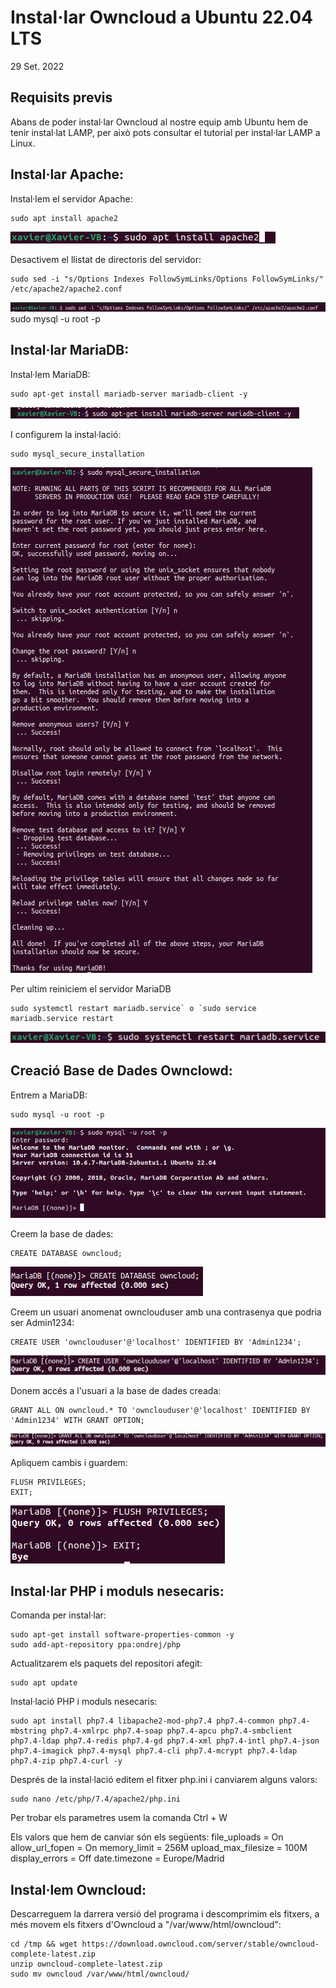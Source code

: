 # Instal·lar Owncloud a Ubuntu 22.04 LTS
29 Set. 2022

## Requisits previs
Abans de poder instal·lar Owncloud al nostre equip amb Ubuntu hem de tenir instal·lat LAMP, per això pots consultar el tutorial per instal·lar LAMP a Linux.

## Instal·lar Apache:
Instal·lem el servidor Apache:

```
sudo apt install apache2
```
![1cap](1.png)

Desactivem el llistat de directoris del servidor:

```
sudo sed -i "s/Options Indexes FollowSymLinks/Options FollowSymLinks/" /etc/apache2/apache2.conf
```
![2cap](2.png)
sudo mysql -u root -p
## Instal·lar MariaDB:
Instal·lem MariaDB:

```
sudo apt-get install mariadb-server mariadb-client -y
```
![3cap](3.png)

I configurem la instal·lació:

```
sudo mysql_secure_installation
```
![4cap](4.png)

Per ultim reiniciem el servidor MariaDB

```
sudo systemctl restart mariadb.service` o `sudo service mariadb.service restart
```
![5cap](5.png)

## Creació Base de Dades Ownclowd:

Entrem a MariaDB:

```
sudo mysql -u root -p
```
![6cap](6.png)

Creem la base de dades:

```
CREATE DATABASE owncloud;
```
![7cap](7.png)

Creem un usuari anomenat ownclouduser amb una contrasenya que podria ser Admin1234:

```
CREATE USER 'ownclouduser'@'localhost' IDENTIFIED BY 'Admin1234';
```
![8cap](8.png)

Donem accés a l'usuari a la base de dades creada:

```
GRANT ALL ON owncloud.* TO 'ownclouduser'@'localhost' IDENTIFIED BY 'Admin1234' WITH GRANT OPTION;
```
![9cap](9.png)

Apliquem cambis i guardem:

```
FLUSH PRIVILEGES;
EXIT;
```
![10cap](10.png)

## Instal·lar PHP i moduls nesecaris:

Comanda per instal·lar:

```
sudo apt-get install software-properties-common -y
sudo add-apt-repository ppa:ondrej/php
```
Actualitzarem els paquets del repositori afegit:

```
sudo apt update
```

Instal·lació PHP i moduls nesecaris:

```
sudo apt install php7.4 libapache2-mod-php7.4 php7.4-common php7.4-mbstring php7.4-xmlrpc php7.4-soap php7.4-apcu php7.4-smbclient php7.4-ldap php7.4-redis php7.4-gd php7.4-xml php7.4-intl php7.4-json php7.4-imagick php7.4-mysql php7.4-cli php7.4-mcrypt php7.4-ldap php7.4-zip php7.4-curl -y
```

Després de la instal·lació editem el fitxer php.ini i canviarem alguns valors:

```
sudo nano /etc/php/7.4/apache2/php.ini
```
Per trobar els parametres usem la comanda Ctrl + W

Els valors que hem de canviar són els següents:
  file_uploads = On
  allow_url_fopen = On
  memory_limit = 256M
  upload_max_filesize = 100M
  display_errors = Off
  date.timezone = Europe/Madrid
  
## Instal·lem Owncloud:
  
Descarreguem la darrera versió del programa i descomprimim els fitxers, a més movem els fitxers d'Owncloud a "/var/www/html/owncloud":
  
```
cd /tmp && wget https://download.owncloud.com/server/stable/owncloud-complete-latest.zip
unzip owncloud-complete-latest.zip
sudo mv owncloud /var/www/html/owncloud/
```


